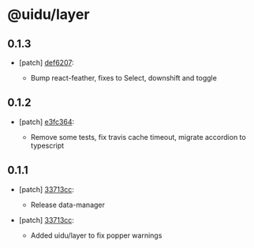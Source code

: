 # @uidu/layer

## 0.1.3
- [patch] [def6207](https://github.org/uidu-org/guidu/commits/def6207):

  - Bump react-feather, fixes to Select, downshift and toggle

## 0.1.2
- [patch] [e3fc364](https://github.org/uidu-org/guidu/commits/e3fc364):

  - Remove some tests, fix travis cache timeout, migrate accordion to typescript

## 0.1.1
- [patch] [33713cc](https://github.org/uidu-org/guidu/commits/33713cc):

  - Release data-manager
- [patch] [33713cc](https://github.org/uidu-org/guidu/commits/33713cc):

  - Added uidu/layer to fix popper warnings
